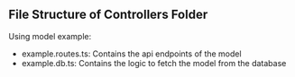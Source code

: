 ## File Structure of Controllers Folder

Using model example:

- example.routes.ts: Contains the api endpoints of the model
- example.db.ts: Contains the logic to fetch the model from the database

